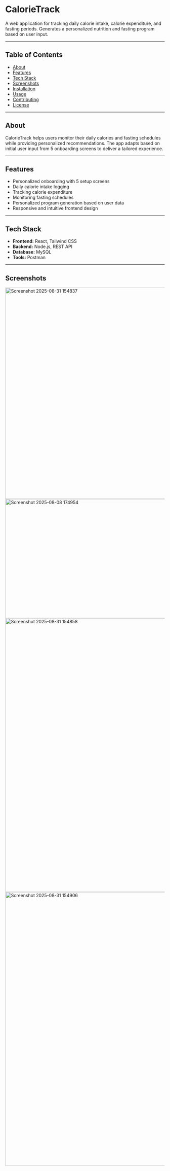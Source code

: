 # CalorieTrack

A web application for tracking daily calorie intake, calorie expenditure, and fasting periods. Generates a personalized nutrition and fasting program based on user input.

---

## Table of Contents
- [About](#about)
- [Features](#features)
- [Tech Stack](#tech-stack)
- [Screenshots](#screenshots)
- [Installation](#installation)
- [Usage](#usage)
- [Contributing](#contributing)
- [License](#license)

---

## About
CalorieTrack helps users monitor their daily calories and fasting schedules while providing personalized recommendations. The app adapts based on initial user input from 5 onboarding screens to deliver a tailored experience.

---

## Features
- Personalized onboarding with 5 setup screens
- Daily calorie intake logging
- Tracking calorie expenditure
- Monitoring fasting schedules
- Personalized program generation based on user data
- Responsive and intuitive frontend design

---

## Tech Stack
- **Frontend:** React, Tailwind CSS  
- **Backend:** Node.js, REST API  
- **Database:** MySQL  
- **Tools:** Postman  

---

## Screenshots
  <img width="1194" height="667" alt="Screenshot 2025-08-31 154837" src="https://github.com/user-attachments/assets/43de1ecc-912b-4962-bd6a-f8fdeb9b9464" />
<img width="813" height="376" alt="Screenshot 2025-08-08 174954" src="https://github.com/user-attachments/assets/5115d6b5-5f0d-41fe-9ed5-64809a7ced3b" />
<img width="1232" height="864" alt="Screenshot 2025-08-31 154858" src="https://github.com/user-attachments/assets/42ebda43-0827-4712-9ad2-114f756bca35" />
<img width="953" height="864" alt="Screenshot 2025-08-31 154906" src="https://github.com/user-attachments/assets/7127ef73-6c1e-4521-abd6-5a629c1f9e82" />






